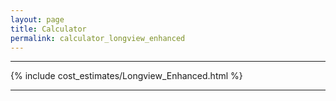```yaml
---
layout: page
title: Calculator
permalink: calculator_longview_enhanced
---
```


___

{% include cost_estimates/Longview_Enhanced.html %}

___


